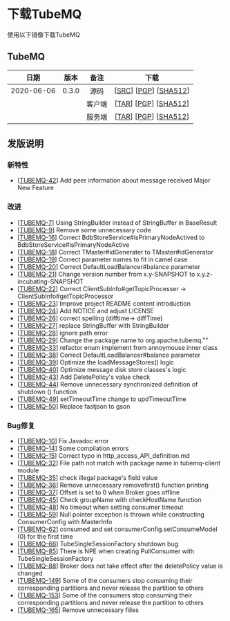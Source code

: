 # 下载TubeMQ
  使用以下镜像下载TubeMQ

## TubeMQ
| 日期 | 版本| 备注 | 下载 |
|:---:|:--:|:--:|:--:|
| 2020-06-06 | 0.3.0 | 源码 | [[SRC](http://www.apache.org/dyn/closer.lua/incubator/tubemq/0.3.0-incubating/apache-tubemq-0.3.0-incubating-src.tar.gz)]                 [[PGP](https://downloads.apache.org/incubator/tubemq/0.3.0-incubating/apache-tubemq-0.3.0-incubating-src.tar.gz.asc)]             [[SHA512](https://downloads.apache.org/incubator/tubemq/0.3.0-incubating/apache-tubemq-0.3.0-incubating-src.tar.gz.sha512)] |
| |                       | 客户端 | [[TAR](http://www.apache.org/dyn/closer.lua/incubator/tubemq/0.3.0-incubating/apache-tubemq-client-0.3.0-incubating-bin.tar.gz)]          [[PGP](https://downloads.apache.org/incubator/tubemq/0.3.0-incubating/apache-tubemq-client-0.3.0-incubating-bin.tar.gz.asc)]      [[SHA512](https://downloads.apache.org/incubator/tubemq/0.3.0-incubating/apache-tubemq-client-0.3.0-incubating-bin.tar.gz.sha512)] |
| |                       | 服务端 | [[TAR](http://www.apache.org/dyn/closer.lua/incubator/tubemq/0.3.0-incubating/apache-tubemq-server-0.3.0-incubating-bin.tar.gz)]          [[PGP](https://downloads.apache.org/incubator/tubemq/0.3.0-incubating/apache-tubemq-server-0.3.0-incubating-bin.tar.gz.asc)]      [[SHA512](https://downloads.apache.org/incubator/tubemq/0.3.0-incubating/apache-tubemq-server-0.3.0-incubating-bin.tar.gz.sha512)] |


## 发版说明

### 新特性
 - [[TUBEMQ-42](https://issues.apache.org/jira/browse/TUBEMQ-42)] Add peer information about message received Major New Feature
 
### 改进
 - [[TUBEMQ-7](https://issues.apache.org/jira/browse/TUBEMQ-7)] Using StringBuilder instead of StringBuffer in BaseResult
 - [[TUBEMQ-9](https://issues.apache.org/jira/browse/TUBEMQ-9)] Remove some unnecessary code
 - [[TUBEMQ-16](https://issues.apache.org/jira/browse/TUBEMQ-16)] Correct BdbStoreService#isPrimaryNodeActived to BdbStoreService#isPrimaryNodeActive
 - [[TUBEMQ-18](https://issues.apache.org/jira/browse/TUBEMQ-18)] Correct TMaster#idGenerater to TMaster#idGenerator
 - [[TUBEMQ-19](https://issues.apache.org/jira/browse/TUBEMQ-19)] Correct parameter names to fit in camel case
 - [[TUBEMQ-20](https://issues.apache.org/jira/browse/TUBEMQ-20)] Correct DefaultLoadBalancer#balance parameter
 - [[TUBEMQ-21](https://issues.apache.org/jira/browse/TUBEMQ-21)] Change version number from x.y-SNAPSHOT to x.y.z-incubating-SNAPSHOT
 - [[TUBEMQ-22](https://issues.apache.org/jira/browse/TUBEMQ-22)] Correct ClientSubInfo#getTopicProcesser -> ClientSubInfo#getTopicProcessor
 - [[TUBEMQ-23](https://issues.apache.org/jira/browse/TUBEMQ-23)] Improve project README content introduction
 - [[TUBEMQ-24](https://issues.apache.org/jira/browse/TUBEMQ-24)] Add NOTICE and adjust LICENSE
 - [[TUBEMQ-26](https://issues.apache.org/jira/browse/TUBEMQ-26)] correct spelling (difftime-> diffTime)
 - [[TUBEMQ-27](https://issues.apache.org/jira/browse/TUBEMQ-27)] replace StringBuffer with StringBuilder
 - [[TUBEMQ-28](https://issues.apache.org/jira/browse/TUBEMQ-28)] ignore path error
 - [[TUBEMQ-29](https://issues.apache.org/jira/browse/TUBEMQ-29)] Change the package name to org.apache.tubemq.""
 - [[TUBEMQ-33](https://issues.apache.org/jira/browse/TUBEMQ-33)] refactor enum implement from annoymouse inner class
 - [[TUBEMQ-38](https://issues.apache.org/jira/browse/TUBEMQ-38)] Correct DefaultLoadBalancer#balance parameter
 - [[TUBEMQ-39](https://issues.apache.org/jira/browse/TUBEMQ-39)] Optimize the loadMessageStores() logic
 - [[TUBEMQ-40](https://issues.apache.org/jira/browse/TUBEMQ-40)] Optimize message disk store classes's logic
 - [[TUBEMQ-43](https://issues.apache.org/jira/browse/TUBEMQ-43)] Add DeletePolicy's value check
 - [[TUBEMQ-44](https://issues.apache.org/jira/browse/TUBEMQ-44)] Remove unnecessary synchronized definition of shutdown () function
 - [[TUBEMQ-49](https://issues.apache.org/jira/browse/TUBEMQ-49)] setTimeoutTime change to updTimeoutTime
 - [[TUBEMQ-50](https://issues.apache.org/jira/browse/TUBEMQ-50)] Replace fastjson to gson
 
 
### Bug修复
 - [[TUBEMQ-10](https://issues.apache.org/jira/browse/TUBEMQ-10)] Fix Javadoc error
 - [[TUBEMQ-14](https://issues.apache.org/jira/browse/TUBEMQ-14)] Some compilation errors
 - [[TUBEMQ-15](https://issues.apache.org/jira/browse/TUBEMQ-15)] Correct typo in http_access_API_definition.md
 - [[TUBEMQ-32](https://issues.apache.org/jira/browse/TUBEMQ-32)] File path not match with package name in tubemq-client module
 - [[TUBEMQ-35](https://issues.apache.org/jira/browse/TUBEMQ-35)] check illegal package's field value
 - [[TUBEMQ-36](https://issues.apache.org/jira/browse/TUBEMQ-36)] Remove unnecessary removefirst() function printing
 - [[TUBEMQ-37](https://issues.apache.org/jira/browse/TUBEMQ-37)] Offset is set to 0 when Broker goes offline
 - [[TUBEMQ-45](https://issues.apache.org/jira/browse/TUBEMQ-45)] Check groupName with checkHostName function
 - [[TUBEMQ-48](https://issues.apache.org/jira/browse/TUBEMQ-48)] No timeout when setting consumer timeout
 - [[TUBEMQ-59](https://issues.apache.org/jira/browse/TUBEMQ-59)] Null pointer exception is thrown while constructing ConsumerConfig with MasterInfo
 - [[TUBEMQ-62](https://issues.apache.org/jira/browse/TUBEMQ-62)] consumed and set consumerConfig.setConsumeModel (0) for the first time
 - [[TUBEMQ-66](https://issues.apache.org/jira/browse/TUBEMQ-66)] TubeSingleSessionFactory shutdown bug
 - [[TUBEMQ-85](https://issues.apache.org/jira/browse/TUBEMQ-85)] There is NPE when creating PullConsumer with TubeSingleSessionFactory
 - [[TUBEMQ-88](https://issues.apache.org/jira/browse/TUBEMQ-88)] Broker does not take effect after the deletePolicy value is changed
 - [[TUBEMQ-149](https://issues.apache.org/jira/browse/TUBEMQ-149)] Some of the consumers stop consuming their corresponding partitions and never release the partition to others
 - [[TUBEMQ-153](https://issues.apache.org/jira/browse/TUBEMQ-153)] Some of the consumers stop consuming their corresponding partitions and never release the partition to others
 - [[TUBEMQ-165](https://issues.apache.org/jira/browse/TUBEMQ-165)] Remove unnecessary fiiles
 

